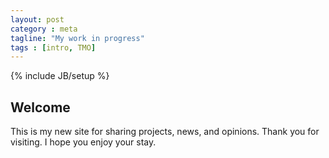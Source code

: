 ```yaml
---
layout: post
category : meta
tagline: "My work in progress"
tags : [intro, TMO]
---
```

{% include JB/setup %}

## Welcome

This is my new site for sharing projects, news, and opinions. Thank you for visiting. I hope you enjoy your stay.

